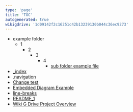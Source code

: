 ```yaml
---
type: 'page'
title: 'TOC'
autogenerated: true
wikigdrive: '1d09142f2c16251c42b13239130b044c36ec9273'
---
```

   * example folder
      * 1
         * 2
            * 3
               * 4
                  * [sub folder example file](example-folder/1/2/3/4/sub-folder-example-file.md)
   * [_index](_index.md)
   * [.navigation](.navigation.md)
   * [Change test](change-test.md)
   * [Embedded Diagram Example](embedded-diagram-example.md)
   * [line-breaks](line-breaks.md)
   * [README_1](readme_1.md)
   * [Wiki G Drive Project Overview](wiki-g-drive-project-overview.md)

